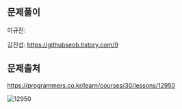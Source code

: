 ## 문제풀이
이규진: 

김진섭: https://githubseob.tistory.com/9
## 문제출처
https://programmers.co.kr/learn/courses/30/lessons/12950

![12950](https://user-images.githubusercontent.com/83795383/128060417-5ff44b5f-c7ee-4b40-b1c5-f515bdbc1ba5.jpg)

